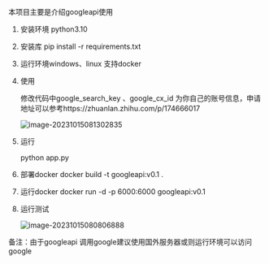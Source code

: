 本项目主要是介绍googleapi使用
1. 安装环境
       python3.10
    
2.   安装库
       pip install -r  requirements.txt
    
3. 运行环境windows、linux 支持docker

4. 使用

     修改代码中google_search_key 、google_cx_id 为你自己的账号信息，申请地址可以参考https://zhuanlan.zhihu.com/p/174666017

    ![image-20231015081302835](https://mypicture-1258720957.cos.ap-nanjing.myqcloud.com/Obsidian/image-20231015081302835.png)

4. 运行
    
    python app.py
    
5. 部署docker
   docker build -t googleapi:v0.1 .
   
6. 运行docker
    docker run -d -p 6000:6000 googleapi:v0.1
    
8. 运行测试

    ![image-20231015080806888](https://mypicture-1258720957.cos.ap-nanjing.myqcloud.com/Obsidian/image-20231015080806888.png)

备注：由于googleapi 调用google建议使用国外服务器或则运行环境可以访问google 
